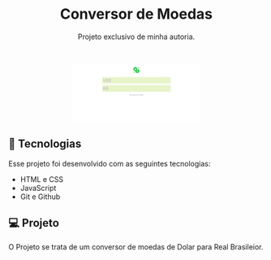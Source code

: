<h1 align="center"> Conversor de Moedas </h1>

<p align="center">
Projeto exclusivo de minha autoria.
</p>

<br>

<p align="center">
  <img alt="Página inicial" src="./assets/readme.png" width="50%">
</p>

## 🚀 Tecnologias

Esse projeto foi desenvolvido com as seguintes tecnologias:

- HTML e CSS
- JavaScript
- Git e Github

## 💻 Projeto

O Projeto se trata de um conversor de moedas de Dolar para Real Brasileior.